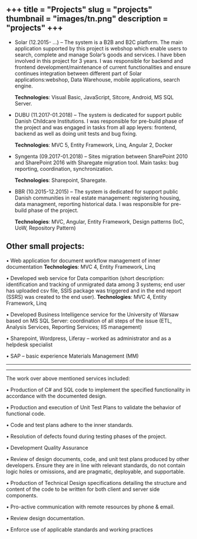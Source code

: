 +++
title = "Projects"
slug = "projects"
thumbnail = "images/tn.png"
description = "projects"
+++
---------------------------
* Solar (12.2015- …) – The system is a B2B and B2C platform. The main application supported by this project is webshop which enable users to search, complete and manage Solar’s goods and services. I have bben involved in this project for 3 years. I was responsible for backend and frontend development/maintenance of current functionalities and ensure continues integration between different part of Solar applications:webshop, Data Warehouse, mobile applications, search engine.

	<b>Technologies</b>: Visual Basic, JavaScript, Sitcore, Android, MS SQL Server.

* DUBU (11.2017-01.2018) – The system is dedicated for support public Danish Childcare Institutions. I was responsible for pre-build phase of the project and was engaged in tasks from all app leyers: frontend, backend as well as doing unit tests and bug fixing.

	<b>Technologies</b>: MVC 5, Entity Framework, Linq, Angular 2, Docker

* Syngenta (09.2017-01.2018) – Sites migration between SharePoint 2010 and SharePoint 2016 with Sharegate migration tool. Main tasks: bug reporting, coordination, synchronization.

	<b>Technologies</b>: Sharepoint, Sharegate.

* BBR (10.2015-12.2015) – The system is dedicated for support public Danish communities in real estate management: registering housing, data managment, reporting historical data. I was responsible for pre-build phase of the project.

	<b>Technologies</b>: MVC, Angular, Entity Framework, Design patterns (IoC, UoW, Repository Pattern)

## Other small projects:
• Web application for document workflow management of inner documentation
<b>Technologies</b>: MVC 4, Entity Framework, Linq 

• Developed web service for Data comparition (short description: identification and tracking of unmigrated data among 3 systems; end user has uploaded csv file, SSIS package was triggered and in the end report (SSRS) was created to the end user). 
<b>Technologies</b>: MVC 4, Entity Framework, Linq 

• Developed Business Intelligence service for the University of Warsaw based on MS SQL Server: coordination of all steps of the issue (ETL, Analysis Services, Reporting Services; IIS management) 

• 	Sharepoint, Wordpress, Liferay – worked as administrator and as a helpdesk specialist

•   SAP – basic experience Materials Management (MM)

---------------------------
---------------------------

The work over above mentioned services included:

•	Production of C# and SQL code to implement the specified functionality in accordance with the documented design.

•	Production and execution of Unit Test Plans to validate the behavior of functional code.

•	Code and test plans adhere to the inner standards.

•	Resolution of defects found during testing phases of the project.

•	Development Quality Assurance

•	Review of design documents, code, and unit test plans produced by other developers. Ensure they are in line with relevant standards, do not contain logic holes or omissions, and are pragmatic, deployable, and supportable.

•	Production of Technical Design specifications detailing the structure and content of the code to be written for both client and server side components.

•	Pro-active communication with remote resources by phone & email.

•	Review design documentation.

•	Enforce use of applicable standards and working practices

